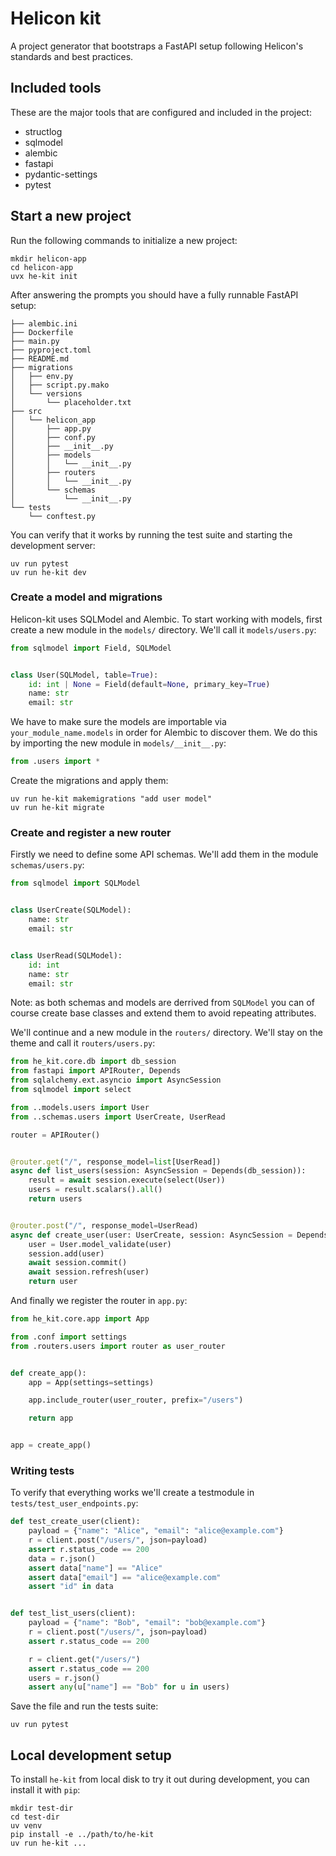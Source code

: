 # Helicon kit

A project generator that bootstraps a FastAPI setup following Helicon's
standards and best practices.

## Included tools

These are the major tools that are configured and included in the project:

- structlog
- sqlmodel
- alembic
- fastapi
- pydantic-settings
- pytest

## Start a new project

Run the following commands to initialize a new project:

```
mkdir helicon-app
cd helicon-app
uvx he-kit init
```

After answering the prompts you should have a fully runnable FastAPI setup:

```
├── alembic.ini
├── Dockerfile
├── main.py
├── pyproject.toml
├── README.md
├── migrations
│   ├── env.py
│   ├── script.py.mako
│   └── versions
│       └── placeholder.txt
├── src
│   └── helicon_app
│       ├── app.py
│       ├── conf.py
│       ├── __init__.py
│       ├── models
│       │   └── __init__.py
│       ├── routers
│       │   └── __init__.py
│       └── schemas
│           └── __init__.py
└── tests
    └── conftest.py
```

You can verify that it works by running the test suite and starting the
development server:

```
uv run pytest
uv run he-kit dev
```

### Create a model and migrations

Helicon-kit uses SQLModel and Alembic. To start working with models, first
create a new module in the `models/` directory. We'll call it
`models/users.py`:

```python
from sqlmodel import Field, SQLModel


class User(SQLModel, table=True):
    id: int | None = Field(default=None, primary_key=True)
    name: str
    email: str
```

We have to make sure the models are importable via `your_module_name.models`
in order for Alembic to discover them. We do this by importing the new module
in `models/__init__.py`:

```python
from .users import *
```

Create the migrations and apply them:

```
uv run he-kit makemigrations "add user model"
uv run he-kit migrate
```

### Create and register a new router

Firstly we need to define some API schemas. We'll add them in the module
`schemas/users.py`:

```python
from sqlmodel import SQLModel


class UserCreate(SQLModel):
    name: str
    email: str


class UserRead(SQLModel):
    id: int
    name: str
    email: str
```

Note: as both schemas and models are derrived from `SQLModel` you can of
course create base classes and extend them to avoid repeating attributes.

We'll continue and a new module in the `routers/` directory. We'll stay on the
theme and call it `routers/users.py`:

```python
from he_kit.core.db import db_session
from fastapi import APIRouter, Depends
from sqlalchemy.ext.asyncio import AsyncSession
from sqlmodel import select

from ..models.users import User
from ..schemas.users import UserCreate, UserRead

router = APIRouter()


@router.get("/", response_model=list[UserRead])
async def list_users(session: AsyncSession = Depends(db_session)):
    result = await session.execute(select(User))
    users = result.scalars().all()
    return users


@router.post("/", response_model=UserRead)
async def create_user(user: UserCreate, session: AsyncSession = Depends(db_session)):
    user = User.model_validate(user)
    session.add(user)
    await session.commit()
    await session.refresh(user)
    return user
```

And finally we register the router in `app.py`:

```python
from he_kit.core.app import App

from .conf import settings
from .routers.users import router as user_router


def create_app():
    app = App(settings=settings)

    app.include_router(user_router, prefix="/users")

    return app


app = create_app()
```

### Writing tests

To verify that everything works we'll create a testmodule in
`tests/test_user_endpoints.py`:

```python
def test_create_user(client):
    payload = {"name": "Alice", "email": "alice@example.com"}
    r = client.post("/users/", json=payload)
    assert r.status_code == 200
    data = r.json()
    assert data["name"] == "Alice"
    assert data["email"] == "alice@example.com"
    assert "id" in data


def test_list_users(client):
    payload = {"name": "Bob", "email": "bob@example.com"}
    r = client.post("/users/", json=payload)
    assert r.status_code == 200

    r = client.get("/users/")
    assert r.status_code == 200
    users = r.json()
    assert any(u["name"] == "Bob" for u in users)
```

Save the file and run the tests suite:

```
uv run pytest
```

## Local development setup

To install `he-kit` from local disk to try it out during development, you can
install it with `pip`:

```
mkdir test-dir
cd test-dir
uv venv
pip install -e ../path/to/he-kit
uv run he-kit ...
```

